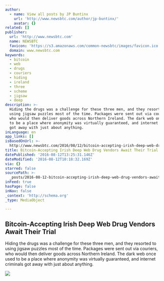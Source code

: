 ```yaml
---
author:
  - name: View all posts by JP Buntinx
    url: 'http://www.newsbtc.com/author/jp-buntinx/'
    avatar: {}
related: []
publisher:
  url: 'http://www.newsbtc.com'
  name: NEWSBTC
  favicon: 'https://s3.amazonaws.com/common-newsbtc/images/favicon.ico'
  domain: www.newsbtc.com
keywords:
  - bitcoin
  - web
  - drugs
  - couriers
  - hiding
  - ireland
  - three
  - scheme
  - jigsaw
  - deep
description: >-
  Hiding the drugs was a challenge for these three men, and they resorted to
  using jigsaw puzzles most of the time. Packages were sent out via couriers,
  who would then deliver goods across Northern Ireland. The dark web once used
  to be a place where anonymity was virtually guaranteed, and internet criminals
  got away with just about anything.
inLanguage: en
app_links: []
isBasedOnUrl: >-
  http://www.newsbtc.com/2016/08/12/bitcoin-accepting-irish-deep-web-drug-vendors-await-trial/
title: Bitcoin-Accepting Irish Deep Web Drug Vendors Await Their Trial
datePublished: '2016-08-12T13:25:31.146Z'
dateModified: '2016-08-12T10:18:32.169Z'
via: {}
starred: false
sourcePath: >-
  _posts/2016-08-12-bitcoin-accepting-irish-deep-web-drug-vendors-await-their-tr.md
inFeed: true
hasPage: false
inNav: false
_context: 'http://schema.org'
_type: MediaObject

---
```

<article style=""><h1>Bitcoin-Accepting Irish Deep Web Drug Vendors Await Their Trial</h1><p>Hiding the drugs was a challenge for these three men, and they resorted to using jigsaw puzzles most of the time. Packages were sent out via couriers, who would then deliver goods across Northern Ireland. The dark web once used to be a place where anonymity was virtually guaranteed, and internet criminals got away with just about anything.</p><img src="http://s3.amazonaws.com/main-newsbtc-images/2016/08/12095515/shutterstock_334604312.jpg" /></article>